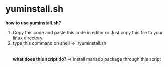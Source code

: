 # yuminstall.sh

<b>how to use yuminstall.sh?</b>

  1. Copy this code and paste this code in editor or Just copy this file to your linux directory.
  2. type this command on shell  => ./yuminstall.sh
<br><br><br>
<b>what does this script do?</b> 
=> install mariadb package through this script  
